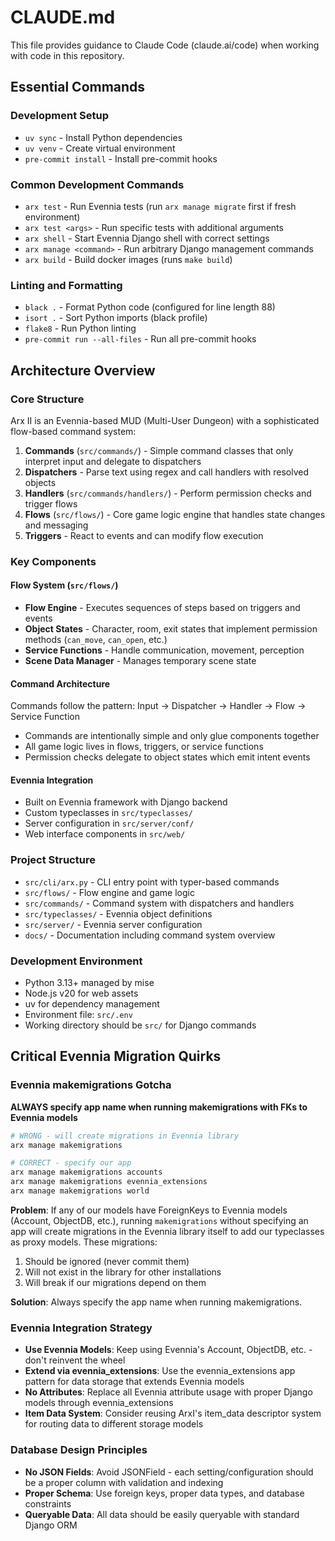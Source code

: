 # CLAUDE.md

This file provides guidance to Claude Code (claude.ai/code) when working with code in this repository.

## Essential Commands

### Development Setup
- `uv sync` - Install Python dependencies
- `uv venv` - Create virtual environment
- `pre-commit install` - Install pre-commit hooks

### Common Development Commands
- `arx test` - Run Evennia tests (run `arx manage migrate` first if fresh environment)
- `arx test <args>` - Run specific tests with additional arguments
- `arx shell` - Start Evennia Django shell with correct settings
- `arx manage <command>` - Run arbitrary Django management commands
- `arx build` - Build docker images (runs `make build`)

### Linting and Formatting
- `black .` - Format Python code (configured for line length 88)
- `isort .` - Sort Python imports (black profile)
- `flake8` - Run Python linting
- `pre-commit run --all-files` - Run all pre-commit hooks

## Architecture Overview

### Core Structure
Arx II is an Evennia-based MUD (Multi-User Dungeon) with a sophisticated flow-based command system:

1. **Commands** (`src/commands/`) - Simple command classes that only interpret input and delegate to dispatchers
2. **Dispatchers** - Parse text using regex and call handlers with resolved objects
3. **Handlers** (`src/commands/handlers/`) - Perform permission checks and trigger flows
4. **Flows** (`src/flows/`) - Core game logic engine that handles state changes and messaging
5. **Triggers** - React to events and can modify flow execution

### Key Components

#### Flow System (`src/flows/`)
- **Flow Engine** - Executes sequences of steps based on triggers and events
- **Object States** - Character, room, exit states that implement permission methods (`can_move`, `can_open`, etc.)
- **Service Functions** - Handle communication, movement, perception
- **Scene Data Manager** - Manages temporary scene state

#### Command Architecture
Commands follow the pattern: Input → Dispatcher → Handler → Flow → Service Function
- Commands are intentionally simple and only glue components together
- All game logic lives in flows, triggers, or service functions
- Permission checks delegate to object states which emit intent events

#### Evennia Integration
- Built on Evennia framework with Django backend
- Custom typeclasses in `src/typeclasses/`
- Server configuration in `src/server/conf/`
- Web interface components in `src/web/`

### Project Structure
- `src/cli/arx.py` - CLI entry point with typer-based commands
- `src/flows/` - Flow engine and game logic
- `src/commands/` - Command system with dispatchers and handlers
- `src/typeclasses/` - Evennia object definitions
- `src/server/` - Evennia server configuration
- `docs/` - Documentation including command system overview

### Development Environment
- Python 3.13+ managed by mise
- Node.js v20 for web assets
- uv for dependency management
- Environment file: `src/.env`
- Working directory should be `src/` for Django commands

## Critical Evennia Migration Quirks

### Evennia makemigrations Gotcha
**ALWAYS specify app name when running makemigrations with FKs to Evennia models**

```bash
# WRONG - will create migrations in Evennia library
arx manage makemigrations

# CORRECT - specify our app
arx manage makemigrations accounts
arx manage makemigrations evennia_extensions
arx manage makemigrations world
```

**Problem**: If any of our models have ForeignKeys to Evennia models (Account, ObjectDB, etc.), running `makemigrations` without specifying an app will create migrations in the Evennia library itself to add our typeclasses as proxy models. These migrations:
1. Should be ignored (never commit them)
2. Will not exist in the library for other installations  
3. Will break if our migrations depend on them

**Solution**: Always specify the app name when running makemigrations.

### Evennia Integration Strategy
- **Use Evennia Models**: Keep using Evennia's Account, ObjectDB, etc. - don't reinvent the wheel
- **Extend via evennia_extensions**: Use the evennia_extensions app pattern for data storage that extends Evennia models
- **No Attributes**: Replace all Evennia attribute usage with proper Django models through evennia_extensions
- **Item Data System**: Consider reusing ArxI's item_data descriptor system for routing data to different storage models

### Database Design Principles
- **No JSON Fields**: Avoid JSONField - each setting/configuration should be a proper column with validation and indexing
- **Proper Schema**: Use foreign keys, proper data types, and database constraints
- **Queryable Data**: All data should be easily queryable with standard Django ORM
